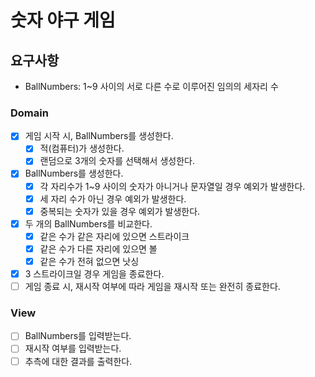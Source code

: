 # 숫자 야구 게임

## 요구사항
- BallNumbers: 1~9 사이의 서로 다른 수로 이루어진 임의의 세자리 수

### Domain
- [x] 게임 시작 시, BallNumbers를 생성한다.
    - [x] 적(컴퓨터)가 생성한다.
    - [x] 랜덤으로 3개의 숫자를 선택해서 생성한다.
- [x] BallNumbers를 생성한다.
    - [x] 각 자리수가 1~9 사이의 숫자가 아니거나 문자열일 경우 예외가 발생한다.
    - [x] 세 자리 수가 아닌 경우 예외가 발생한다.
    - [x] 중복되는 숫자가 있을 경우 예외가 발생한다.
- [x] 두 개의 BallNumbers를 비교한다.
    - [x] 같은 수가 같은 자리에 있으면 스트라이크
    - [x] 같은 수가 다른 자리에 있으면 볼
    - [x] 같은 수가 전혀 없으면 낫싱
- [x] 3 스트라이크일 경우 게임을 종료한다.
- [ ] 게임 종료 시, 재시작 여부에 따라 게임을 재시작 또는 완전히 종료한다.

### View
- [ ] BallNumbers를 입력받는다.
- [ ] 재시작 여부를 입력받는다.
- [ ] 추측에 대한 결과를 출력한다.